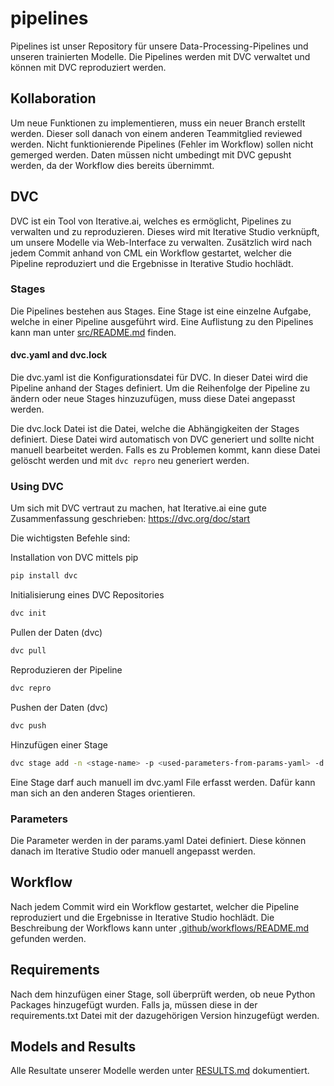 # pipelines
Pipelines ist unser Repository für unsere Data-Processing-Pipelines und unseren trainierten Modelle. 
Die Pipelines werden mit DVC verwaltet und können mit DVC reproduziert werden.

## Kollaboration
Um neue Funktionen zu implementieren, muss ein neuer Branch erstellt werden.
Dieser soll danach von einem anderen Teammitglied reviewed werden.
Nicht funktionierende Pipelines (Fehler im Workflow) sollen nicht gemerged werden.
Daten müssen nicht umbedingt mit DVC gepusht werden, da der Workflow dies bereits übernimmt.

## DVC
DVC ist ein Tool von Iterative.ai, welches es ermöglicht, Pipelines zu verwalten und zu reproduzieren. 
Dieses wird mit Iterative Studio verknüpft, um unsere Modelle via Web-Interface zu verwalten.
Zusätzlich wird nach jedem Commit anhand von CML ein Workflow gestartet, welcher die Pipeline reproduziert und die Ergebnisse in Iterative Studio hochlädt.

### Stages
Die Pipelines bestehen aus Stages. Eine Stage ist eine einzelne Aufgabe, welche in einer Pipeline ausgeführt wird.
Eine Auflistung zu den Pipelines kann man unter [src/README.md](src/README.md) finden.

#### dvc.yaml and dvc.lock
Die dvc.yaml ist die Konfigurationsdatei für DVC. In dieser Datei wird die Pipeline anhand der Stages definiert.
Um die Reihenfolge der Pipeline zu ändern oder neue Stages hinzuzufügen, muss diese Datei angepasst werden.

Die dvc.lock Datei ist die Datei, welche die Abhängigkeiten der Stages definiert. Diese Datei wird automatisch von DVC generiert und sollte nicht manuell bearbeitet werden. Falls es zu Problemen kommt, kann diese Datei gelöscht werden und mit `dvc repro` neu generiert werden.

### Using DVC
Um sich mit DVC vertraut zu machen, hat Iterative.ai eine gute Zusammenfassung geschrieben:
https://dvc.org/doc/start

Die wichtigsten Befehle sind:

Installation von DVC mittels pip
```bash
pip install dvc
```

Initialisierung eines DVC Repositories
```bash
dvc init
```

Pullen der Daten (dvc)
```bash
dvc pull
```

Reproduzieren der Pipeline
```bash
dvc repro
```

Pushen der Daten (dvc)
```bash
dvc push
```

Hinzufügen einer Stage
```bash
dvc stage add -n <stage-name> -p <used-parameters-from-params-yaml> -d <dependencie> -o <output> python <script.py> <argvs>
```
Eine Stage darf auch manuell im dvc.yaml File erfasst werden. Dafür kann man sich an den anderen Stages orientieren.

### Parameters
Die Parameter werden in der params.yaml Datei definiert. Diese können danach im Iterative Studio oder manuell angepasst werden.

## Workflow
Nach jedem Commit wird ein Workflow gestartet, welcher die Pipeline reproduziert und die Ergebnisse in Iterative Studio hochlädt.
Die Beschreibung der Workflows kann unter [.github/workflows/README.md](.github/workflows/README.md) gefunden werden.

## Requirements
Nach dem hinzufügen einer Stage, soll überprüft werden, ob neue Python Packages hinzugefügt wurden.
Falls ja, müssen diese in der requirements.txt Datei mit der dazugehörigen Version hinzugefügt werden.

## Models and Results
Alle Resultate unserer Modelle werden unter [RESULTS.md](RESULTS.md) dokumentiert.
